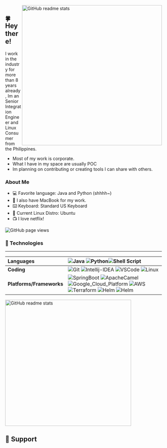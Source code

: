 
<img src="https://github-readme-stats.vercel.app/api?username=markortiz905&theme=onedark&show_icons=true&include_all_commits=true&hide_border=true&hide=issues&custom_title=Mark Ortiz Stats&title_color=a9b665&icon_color=e3a84e&text_color=dfbf8e&bg_color=282828&count_private=true" alt="GitHub readme stats" width=450px align=right>

## 🍀 Hey there!

I work in the industry for more than 8 years already, Im an Senior Integration Engineer and Linux Consumer from the Philippines.
* Most of my work is corporate.
* What I have in my space are usually POC 
* Im planning on contributing or creating tools I can share with others. 

### About Me

- :computer: Favorite language: Java and Python (shhhh~)
- :apple: I also have MacBook for my work.
- ⌨️ Keyboard: Standard US Keyboard
- :penguin: Current Linux Distro: Ubuntu
- :tv: I love netflix! 


<img src="https://komarev.com/ghpvc/?username=mortiz905&color=45707a&style=flat-square" alt="GitHub page views">


### 🔨 Technologies

---
Languages | ![Java](https://img.shields.io/badge/java-%2357A143.svg?style=for-the-badge&logo=java&logoColor=white) ![Python](https://img.shields.io/badge/python-%233776AB.svg?style=for-the-badge&logo=python&logoColor=white)![Shell Script](https://img.shields.io/badge/shell_script-%23121011.svg?style=for-the-badge&logo=gnu-bash&logoColor=white)
:--- | :---
**Coding** | ![Git](https://img.shields.io/badge/git-%23F05033.svg?style=for-the-badge&logo=git&logoColor=white) ![Intellij-IDEA](https://img.shields.io/badge/Intellij-IDEA-%2357A143.svg?style=for-the-badge&logo=Intellij-idea&logoColor=white) ![VSCode](https://img.shields.io/badge/VisualStudio-%23000000.svg?style=for-the-badge&logo=VisualStudio&logoColor=white) ![Linux](https://img.shields.io/badge/Linux-FCC624?style=for-the-badge&logo=linux&logoColor=black)
**Platforms/Frameworks** | ![SpringBoot](https://img.shields.io/badge/SpringBoot-%23FFFFFF.svg?style=for-the-badge&logo=SpringBoot&logoColor=%2357A143) ![ApacheCamel](https://img.shields.io/badge/ApacheCamel-%2357A143.svg?style=for-the-badge&logo=ApacheCamel&logoColor=#FFFFFF) ![Google_Cloud_Platform](https://img.shields.io/badge/Google_Cloud_Platform-%23000000.svg?style=for-the-badge&logo=google-cloud&logoColor=#FFD700) ![AWS](https://img.shields.io/badge/AWS-%23000000.svg?style=for-the-badge&logo=amazon&logoColor=#FFD700) ![Terraform](https://img.shields.io/badge/Terraform-%23000000.svg?style=for-the-badge&logo=Terraform&logoColor=#FFD700) ![Helm](https://img.shields.io/badge/Helm-%23000000.svg?style=for-the-badge&logo=Helm&logoColor=#FFD700) ![Helm](https://img.shields.io/badge/kubernetes-%23000000.svg?style=for-the-badge&logo=kubernetes&logoColor=#FFD700) 

<img src="https://github-readme-stats.vercel.app/api/top-langs/?username=markortiz905&layout=compact&theme=onedark&langs_count=6&hide_border=true&hide=jupyter%20notebook,vim%20script,roff,css,scheme,scss&title_color=a9b665&icon_color=e3a84e&text_color=dfbf8e&bg_color=282828&custom_title=My&nbsp;Language&nbsp;Stats" alt="GitHub readme stats" width=405px>

<br>

## 🎁 Support

